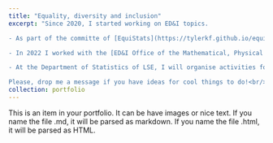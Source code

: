 ```yaml
---
title: "Equality, diversity and inclusion"
excerpt: "Since 2020, I started working on ED&I topics. 

- As part of the committe of [EquiStats](https://tylerkf.github.io/equistats/) (website not up to date), I have organised sessions on diverse hiring practice, fair machine learning and women in ML. 

- In 2022 I worked with the [ED&I Office of the Mathematical, Physical and Life Science division at the University of Oxford](https://www.mpls.ox.ac.uk/equality-and-diversity), doing research on diversity topics. 

- At the Department of Statistics of LSE, I will organise activities for Women in Statistics.

Please, drop me a message if you have ideas for cool things to do!<br/><img src='/images/Oxford Women in Machine Learning Event.png' width="200" height="282.92">"
collection: portfolio
---
```


This is an item in your portfolio. It can be have images or nice text. If you name the file .md, it will be parsed as markdown. If you name the file .html, it will be parsed as HTML. 
